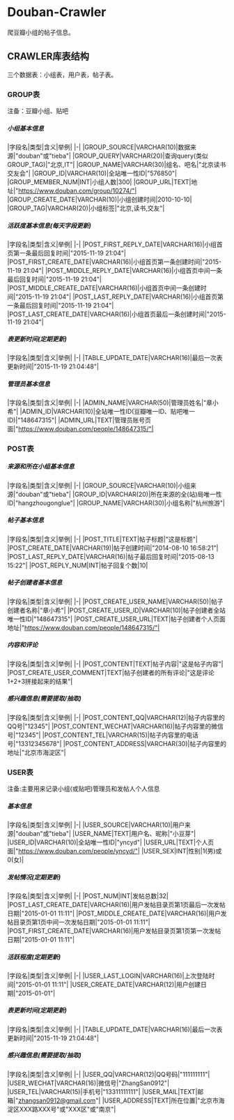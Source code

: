 # Douban-Crawler
爬豆瓣小组的帖子信息。

## CRAWLER库表结构
三个数据表：小组表，用户表，帖子表。

### GROUP表
注备：豆瓣小组、贴吧

##### 小组基本信息
|字段名|类型|含义|举例|
|-|
|GROUP_SOURCE|VARCHAR(10)|数据来源|"douban"或"tieba"|
|GROUP_QUERY|VARCHAR(20)|查询query(类似GROUP_TAG)|"北京,IT"|
|GROUP_NAME|VARCHAR(30)|组名、吧名|"北京读书交友会"|
|GROUP_ID|VARCHAR(10)|全站唯一性ID|"576850"|
|GROUP_MEMBER_NUM|INT|小组人数|300|
|GROUP_URL|TEXT|地址|"https://www.douban.com/group/10274/"|
|GROUP_CREATE_DATE|VARCHAR(10)|小组创建时间|2010-10-10|
|GROUP_TAG|VARCHAR(20)|小组标签|"北京,读书,交友"|

##### 活跃度基本信息(每天字段更新)
|字段名|类型|含义|举例|
|-|
|POST_FIRST_REPLY_DATE|VARCHAR(16)|小组首页第一条最后回复时间|"2015-11-19 21:04"|
|POST_FIRST_CREATE_DATE|VARCHAR(16)|小组首页第一条创建时间|"2015-11-19 21:04"|
|POST_MIDDLE_REPLY_DATE|VARCHAR(16)|小组首页中间一条最后回复时间|"2015-11-19 21:04"|
|POST_MIDDLE_CREATE_DATE|VARCHAR(16)|小组首页中间一条创建时间|"2015-11-19 21:04"|
|POST_LAST_REPLY_DATE|VARCHAR(16)|小组首页第一条最后回复时间|"2015-11-19 21:04"|
|POST_LAST_CREATE_DATE|VARCHAR(16)|小组首页最后一条创建时间|"2015-11-19 21:04"|

##### 表更新时间(定期更新)
|字段名|类型|含义|举例|
|-|
|TABLE_UPDATE_DATE|VARCHAR(16)|最后一次表更新时间|"2015-11-19 21:04:48"|

##### 管理员基本信息
|字段名|类型|含义|举例|
|-|
|ADMIN_NAME|VARCHAR(50)|管理员姓名|"章小希"|
|ADMIN_ID|VARCHAR(10)|全站唯一性ID(豆瓣唯一ID、贴吧唯一ID)|"148647315"|
|ADMIN_URL|TEXT|管理员账号页面|"https://www.douban.com/people/148647315/"|

### POST表

##### 来源和所在小组基本信息
|字段名|类型|含义|举例|
|-|
|GROUP_SOURCE|VARCHAR(10)|小组来源|"douban"或"tieba"|
|GROUP_ID|VARCHAR(20)|所在来源的全(站)局唯一性ID|"hangzhougonglue"|
|GROUP_NAME|VARCHAR(30)|小组名称|"杭州旅游"|

##### 帖子基本信息
|字段名|类型|含义|举例|
|-|
|POST_TITLE|TEXT|帖子标题|"这是标题"|
|POST_CREATE_DATE|VARCHAR(19)|帖子创建时间|"2014-08-10 16:58:21"|
|POST_LAST_REPLY_DATE|VARCHAR(16)|帖子最后回复时间|"2015-08-13 15:22"|
|POST_REPLY_NUM|INT|帖子回复个数|10|
##### 帖子创建者基本信息
|字段名|类型|含义|举例|
|-|
|POST_CREATE_USER_NAME|VARCHAR(50)|帖子创建者名称|"章小希"|
|POST_CREATE_USER_ID|VARCHAR(10)|帖子创建者全站唯一性ID|"148647315"|
|POST_CREATE_USER_URL|TEXT|帖子创建者个人页面地址|"https://www.douban.com/people/148647315/"|
##### 内容和评论
|字段名|类型|含义|举例|
|-|
|POST_CONTENT|TEXT|帖子内容|"这是帖子内容"|
|POST_CREATE_USER_COMMENT|TEXT|帖子创建者的所有评论|"这是评论1+2+3拼接起来的结果"|
##### 感兴趣信息(需要提取/抽取)
|字段名|类型|含义|举例|
|-|
|POST_CONTENT_QQ|VARCHAR(12)|帖子内容里的QQ号|"12345"|
|POST_CONTENT_WECHAT|VARCHAR(16)|帖子内容里的微信号|"12345"|
|POST_CONTENT_TEL|VARCHAR(15)|帖子内容里的电话号|"13312345678"|
|POST_CONTENT_ADDRESS|VARCHAR(30)|帖子内容里的地址|"北京市海淀区"|



### USER表
注备:主要用来记录小组(或贴吧)管理员和发帖人个人信息
##### 基本信息
|字段名|类型|含义|举例|
|-|
|USER_SOURCE|VARCHAR(10)|用户来源|"douban"或"tieba"|
|USER_NAME|TEXT|用户名、昵称|"小豆芽"|
|USER_ID|VARCHAR(10)|全站唯一性ID|"yncyd"|
|USER_URL|TEXT|个人页面|"https://www.douban.com/people/yncyd/"|
|USER_SEX|INT|性别|1(男)或0(女)|

##### 发帖情况(定期更新)
|字段名|类型|含义|举例|
|-|
|POST_NUM|INT|发帖总数|32|
|POST_LAST_CREATE_DATE|VARCHAR(16)|用户发帖目录页第1页最后一次发帖日期|"2015-01-01 11:11"|
|POST_MIDDLE_CREATE_DATE|VARCHAR(16)|用户发帖目录页第1页中间一次发帖日期|"2015-01-01 11:11"|
|POST_FIRST_CREATE_DATE|VARCHAR(16)|用户发帖目录页第1页第一次发帖日期|"2015-01-01 11:11"|
##### 活跃程度(定期更新)
|字段名|类型|含义|举例|
|-|
|USER_LAST_LOGIN|VARCHAR(16)|上次登陆时间|"2015-01-01 11:11"|
|USER_CREATE_DATE|VARCHAR(12)|用户创建日期|"2015-01-01"|
##### 表更新时间(定期更新)
|字段名|类型|含义|举例|
|-|
|TABLE_UPDATE_DATE|VARCHAR(16)|最后一次表更新时间|"2015-11-19 21:04:48"|

##### 感兴趣信息(需要提取/抽取)
|字段名|类型|含义|举例|
|-|
|USER_QQ|VARCHAR(12)|QQ号码|"111111111"|
|USER_WECHAT|VARCHAR(16)|微信号|"ZhangSan0912"|
|USER_TEL|VARCHAR(15)|手机号|"13311111111"|
|USER_MAIL|TEXT|邮箱|"zhangsan0912@gmail.com"|
|USER_ADDRESS|TEXT|所在位置|"北京市海淀区XXX路XXX号"或"XXX区"或"南京"|




